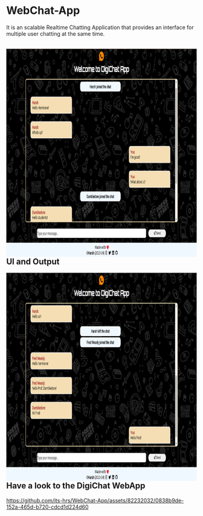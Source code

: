 # WebChat-App
It is an scalable Realtime Chatting Application that provides an interface for multiple user chatting at the same time.

<br />
<img align="right" alt="cat" src="./images/Screenshot 2023-08-19 170158.png" width="1200" height="550" />
<br />
<br />
<h2>UI and Output</h2>
<img align="right" alt="cat" src="./images/Screenshot 2023-08-19 170401.png" width="1200" height="550" />
<br />
<h2>Have a look to the DigiChat WebApp</h2>

https://github.com/its-hrs/WebChat-App/assets/82232032/0838b9de-152a-465d-b720-cdcd1d224d60

